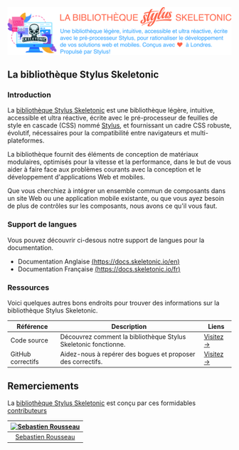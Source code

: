 ![alt text][logo]

[logo]: ./assets/skeletonic-stylus-fr.svg "Bannière représentant la bibliothèque Stylus Skeletonic"

## La bibliothèque Stylus Skeletonic

### Introduction

La [bibliothèque Stylus Skeletonic](https://github.com/sebastienrousseau/skeletonic-stylus) est une bibliothèque légère, intuitive, accessible et ultra réactive, écrite avec le pré-processeur de feuilles de style en cascade (CSS) nommé [Stylus](https://stylus-lang.com/), et fournissant un cadre CSS robuste, évolutif, nécessaires pour la compatibilité entre navigateurs et multi-plateformes.

La bibliothèque fournit des éléments de conception de matériaux modulaires, optimisés pour la vitesse et la performance, dans le but de vous aider à faire face aux problèmes courants avec la conception et le développement d'applications Web et mobiles.

Que vous cherchiez à intégrer un ensemble commun de composants dans un site Web ou une application mobile existante, ou que vous ayez besoin de plus de contrôles sur les composants, nous avons ce qu'il vous faut.

### Support de langues

Vous pouvez découvrir ci-desous notre support de langues pour la documentation.

-  Documentation Anglaise [(https://docs.skeletonic.io/en)](https://docs.skeletonic.io/en)
-  Documentation Française [(https://docs.skeletonic.io/fr)](https://docs.skeletonic.io/fr)

### Ressources

Voici quelques autres bons endroits pour trouver des informations sur la bibliothèque Stylus Skeletonic.

| Référence           | Description                                      | Liens |
|----------------|--------------------------------------------------|-------|
| Code source | Découvrez comment la bibliothèque Stylus Skeletonic fonctionne. | [Visitez &rarr;](https://github.com/sebastienrousseau/skeletonic-stylus)                  |
| GitHub correctifs | Aidez-nous à repérer des bogues et proposer des correctifs. | [Visitez &rarr;](https://github.com/sebastienrousseau/skeletonic-stylus/issues)           |

## Remerciements

La [bibliothèque Stylus Skeletonic](https://skeletonicstylus.com) est conçu par ces formidables [contributeurs](https://github.com/sebastienrousseau/skeletonic-stylus/graphs/contributors)

[![Sebastien Rousseau](https://avatars0.githubusercontent.com/u/1394998?s=117)](https://sebastienrousseau.co.uk) |
|:---:
[Sebastien Rousseau](https://github.com/sebastienrousseau) |
